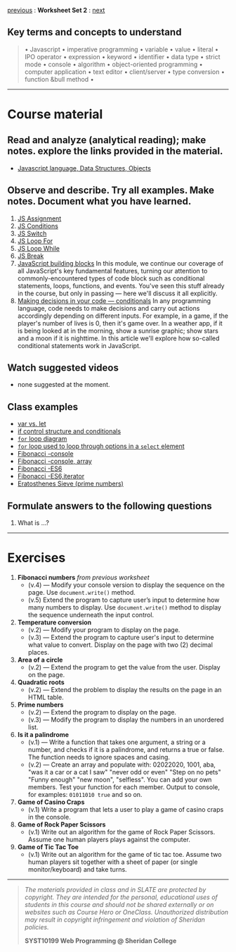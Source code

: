[previous](set01.md) 
: **Worksheet Set 2**
: [next](set03.md)


## Key terms and concepts to understand
> &bull; Javascript  &bull; imperative programming  &bull; variable  &bull; value  &bull; literal  &bull; IPO operator &bull; expression  &bull; keyword  &bull; identifier  &bull;  data type &bull; strict mode  &bull; console  &bull;  algorithm  &bull; object-oriented programming  &bull; computer application  &bull;  text editor  &bull; client/server  &bull;  type conversion  &bull; function &bull method &bull;
> 
---

# Course material

## Read and analyze (analytical reading); make notes. explore the links provided in the material.

- [Javascript language, Data Structures, Objects](https://ebajcar.github.io/web10199/material/material_js.html)

## Observe and describe. Try all examples. Make notes. Document what you have learned.

1. <a href="https://www.w3schools.com/js/js_assignment.asp" target="_blank">JS Assignment</a>
2. <a target="_blank" href="https://www.w3schools.com/js/js_if_else.asp">JS Conditions</a>
3. <a target="_blank" href="https://www.w3schools.com/js/js_switch.asp">JS Switch</a>
4. <a target="_blank" href="https://www.w3schools.com/js/js_loop_for.asp">JS Loop For</a>
5. <a target="_blank" href="https://www.w3schools.com/js/js_loop_while.asp">JS Loop While</a>
6. <a target="_blank" href="https://www.w3schools.com/js/js_break.asp">JS Break</a>
7. [JavaScript building blocks](https://developer.mozilla.org/en-US/docs/Learn/JavaScript/Building_blocks) In this module, we continue our coverage of all JavaScript's key fundamental features, turning our attention to commonly-encountered types of code block such as conditional statements, loops, functions, and events. You've seen this stuff already in the course, but only in passing — here we'll discuss it all explicitly.
8. [Making decisions in your code — conditionals](https://developer.mozilla.org/en-US/docs/Learn/JavaScript/Building_blocks/conditionals) In any programming language, code needs to make decisions and carry out actions accordingly depending on different inputs. For example, in a game, if the player's number of lives is 0, then it's game over. In a weather app, if it is being looked at in the morning, show a sunrise graphic; show stars and a moon if it is nighttime. In this article we'll explore how so-called conditional statements work in JavaScript.

## Watch suggested videos

- none suggested at the moment.

## Class examples

- [var vs. let](syst10199/set2/var_vs_let.html)
- [if control structure and conditionals](syst10199/set2/if_structure.html)
- [`for` loop diagram](syst10199/set2/diagram_for_loop.html)
- [`for` loop used to loop through options in a `select` element](syst10199/set2/for_loop_options.html)
- [Fibonacci -console](syst10199/set2/fib_v1_console.html)
- [Fibonacci -console, array](syst10199/set2/fib_v1_arr_console.html)
- [Fibonacci -ES6](syst10199/set2/fib_es6_oo.html)
- [Fibonacci -ES6,iterator](syst10199/set2/fib_es6_iterator.html)
- [Eratosthenes Sieve (prime numbers)](syst10199/set2/eratosthenes_sieve.html)


## Formulate answers to the following questions
1. What is ...?



---


# Exercises

1. **Fibonacci numbers** *from previous worksheet* 
    - (v.4) &mdash; Modify your console version to display the sequence on the page. Use `document.write()` method.
    - (v.5) Extend the program to capture user’s input to determine how many numbers to display. Use `document.write()` method to display the sequence underneath the input control. 
2. **Temperature conversion** 
    - (v.2) &mdash; Modify your program to display on the page.
    - (v.3) &mdash; Extend the program to capture user's input to determine what value to convert. Display on the page with two (2) decimal places.
3. **Area of a circle** 
    - (v.2) &mdash; Extend the program to get the value from the user. Display on the page.
4. **Quadratic roots** 
    - (v.2) &mdash; Extend the problem to display the results on the page in an HTML table.
5. **Prime numbers** 
    - (v.2) &mdash; Extend the program to display on the page.
    - (v.3) &mdash; Modify the program to display the numbers in an unordered list.
7. **Is it a palindrome** 
    - (v.1) &mdash; Write a function that takes one argument, a string or a number, and checks if it is a palindrome, and returns a true or false. The function needs to ignore spaces and casing.
    - (v.2) &mdash; Create an array and populate with: 02022020, 1001, aba, "was it a car or a cat I saw" "never odd or even" "Step on no pets" "Funny enough"   "new moon", "selfless". You can add your own members. Test your function for each member. Output to console, for examples: `01011010 true` and so on.
6. **Game of Casino Craps**
	- (v.1) Write a program that lets a user to play a game of casino craps in the console.
7. **Game of Rock Paper Scissors**
	- (v.1) Write out an algorithm for the game of Rock Paper Scissors.  Assume one human players plays against the computer.
8. **Game of Tic Tac Toe**
	- (v.1) Write out an algorithm for the game of tic tac toe.  Assume two human players sit together with a sheet of paper (or single monitor/keyboard) and take turns.
  
  
---
> *The materials provided in class and in SLATE are protected by copyright. They are intended for the personal, educational uses of students in this course and should not be shared externally or on websites such as Course Hero or OneClass. Unauthorized distribution may result in copyright infringement and violation of Sheridan policies.*
> 
> **SYST10199 Web Programming @ Sheridan College**
